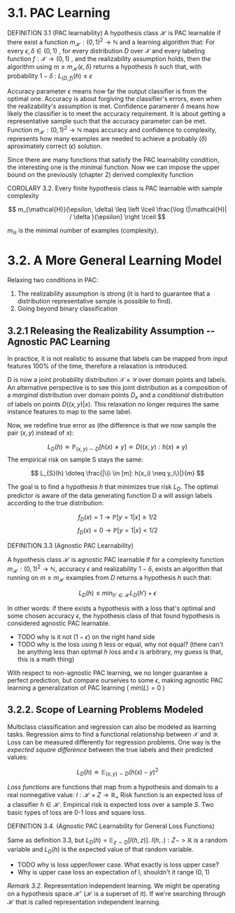 # 3.1. PAC Learning 

DEFINITION 3.1 (PAC learnability)
A hypothesis class $\mathcal{H}$ is PAC learnable
if there exist a function $m_{\mathcal{H}} : (0, 1)^2 \to \mathbb{N}$
and a learning algorithm that: For every 
$\epsilon , \delta \in (0, 1)$ , 
for every distribution $D$ over $\mathcal{X}$ and every labeling function
$f : \mathcal{X} \to (0, 1)$ , and the realizability assumption holds, 
then the algorithm using $m \geq m_{\mathcal{H}} (\epsilon, \delta)$
returns a hypothesis $h$ such that, with probability 
$1 - \delta$ : $L_{(D, f)}(h) \leq \epsilon$

Accuracy parameter $\epsilon$ means how far the 
output classifier is from the optimal one. 
Accuracy is about forgiving the classifier's errors, even when
the realizability's assumption is met. 
Confidence paramerer $\delta$ means how
likely the classifier is to meet the accuracy requirement. 
It is about getting a representative sample such that 
the accuracy parameter can be met. 
Function $m_\mathcal{H}: (0, 1)^2 \to \mathbb{N}$
maps accuracy and confidence to complexity, represents
how many examples are needed to achieve a probably ($\delta$)
aproximately correct ($\epsilon$) solution.

Since there are many functions that satisfy the PAC 
learnability condition, the interesting one is 
the minimal function. Now we can impose the upper bound
on the previously (chapter 2) derived complexity function

COROLARY 3.2. Every finite hypothesis class is PAC learnable 
with sample complexity

$$ m_{\mathcal{H}}(\epsilon, \delta) \leq \left \lceil
\frac{\log (|\mathcal{H}| / \delta }{\epsilon}
\right \rceil
$$

$m_\mathbb{H}$ is the minimal number of examples (complexity).

# 3.2. A More General Learning Model

Relaxing two conditions in PAC:
1. The realizability assumption is strong (it is hard to guarantee 
that a distribution representative sample is possible to find). 
2. Going beyond binary classification

## 3.2.1 Releasing the Realizability Assumption -- Agnostic PAC Learning

In practice, it is not realistic to assume that labels can be
mapped from input features 100% of the time, therefore 
a relaxation is introduced. 

D is now a joint probability distribution $\mathcal{X} \times \mathcal{Y}$
over domain points and labels. An alternative perspective is 
to see this joint distribution as a composition of a *marginal*
distribution over domain points $D_x$ and a *conditional*
distribution of labels on points $D((x, y) | x)$. This relaxation
no longer requires the same instance features to map to the same
label. 

Now, we redefine true error as (the difference is that we now
sample the pair $(x, y)$ instead of $x$):

$$ L_D(h) \doteq \mathbb{P}_{(x, y) \sim D} [h(x) \neq y] \doteq D({(x, y): h(x) \neq y})
$$
The empirical risk on sample S stays the same:

$$ L_{S}(h) \doteq \frac{|\{i \in [m]: h(x_i) \neq y_i\}|}{m} $$

The goal is to find a hypothesis $h$ that minimizes true risk $L_D$. The optimal 
predictor is aware of the data generating function D a will 
assign labels according to the true distribution: 

$$  f_D(x) = 1 \to \mathbb{P}[y = 1 | x] \geq 1/2 $$
$$  f_D(x) = 0 \to \mathbb{P}[y = 1 | x] < 1/2  $$

DEFINITION 3.3 (Agnostic PAC Learnability)

A hypothesis class $\mathcal{H}$ is agnostic PAC learnable if for
a complexity function  $m_{\mathcal{H}} : (0, 1)^2 \to \mathbb{N}$, 
accuracy $\epsilon$ and realizability $1 - \delta$, exists an algorithm
that running on $m \geq m_{\mathcal{H}}$ examples from $D$ returns 
a hypothesis $h$ such that:

$$L_D(h) \leq min_{h' \in \mathcal{H}} L_D(h') + \epsilon $$

In other words: if there exists a hypothesis with a loss 
that's optimal and some chosen accuracy $\epsilon$, the hypothesis class
of that found hypothesis is considered agnostic PAC learnable. 

- TODO why is it not ($1 - \epsilon$) on the right hand side
- TODO why is the loss using $h$ less or equal, why not equal?
(there can't be anything less than optimal $h$ loss and $\epsilon$ is arbitrary, 
my guess is that, this is a math thing)

With respect to non-agnostic PAC learning, 
we no longer guarantee a perfect prediction,
but compare ourselves to some $\epsilon$, making agnostic
PAC learning a generalization of PAC learning ( $min(L) = 0$ )

## 3.2.2. Scope of Learning Problems Modeled

Multiclass classification and regression can also be modeled as
learning tasks. Regression aims to find a functional 
relationship between $\mathcal{X}$ and $\mathcal{Y}$. Loss
can be measured differently for regression problems. One way is 
the *expected square difference* between the true labels and 
their predicted values:

$$ L_D(h) \doteq \mathbb{E}_{(x, y) \sim D} (h(x) - y)^2 $$

*Loss functions* are functions that map from a hypothesis and domain
to a real nonnegative value: $l : \mathcal{H} \times Z \to \mathbb{R}_{+}$
Risk function is an expected loss of a classifier $h \in \mathcal{H}$. 
Empirical risk is expected loss over a sample $S$. 
Two basic types of loss are 0-1 loss and square loss.

DEFINITION 3.4. (Agnostic PAC Learnability for General Loss Functions)

Same as definition 3.3, but $L_D(h) = \mathbb{E}_{z \sim D} [l(h, z)]$.
$l(h, .) : Z -> \mathbb{R}$ is a random variable and $L_D(h)$ is 
the expected value of that random variable. 

- TODO why is loss upper/lower case. What exactly is loss upper case?
- Why is upper case loss an expectation of l, shouldn't it range (0, 1)

*Remark 3.2.* Representation independent learning. We might be operating
on a hypothesis space $\mathcal{H}'$ ($\mathcal{H}$ is a superset of it). 
If we're searching through $\mathcal{H}$ that is called representation 
independent learning. 
